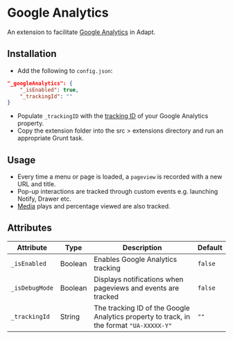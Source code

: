# Google Analytics

An extension to facilitate [Google Analytics](https://developers.google.com/analytics) in Adapt.

## Installation

* Add the following to `config.json`:
```json
"_googleAnalytics": {
	"_isEnabled": true,
	"_trackingId": ""
}
```
* Populate `_trackingID` with the [tracking ID](https://support.google.com/analytics/answer/1032385) of your Google Analytics property.
* Copy the extension folder into the src > extensions directory and run an appropriate Grunt task.

## Usage

* Every time a menu or page is loaded, a `pageview` is recorded with a new URL and title.
* Pop-up interactions are tracked through custom events e.g. launching Notify, Drawer etc.
* [Media](https://github.com/adaptlearning/adapt-contrib-media) plays and percentage viewed are also tracked.

## Attributes

Attribute | Type | Description | Default
--------- | ---- | ----------- | -------
`_isEnabled` | Boolean | Enables Google Analytics tracking | `false`
`_isDebugMode` | Boolean | Displays notifications when pageviews and events are tracked | `false`
`_trackingId` | String | The tracking ID of the Google Analytics property to track, in the format `"UA-XXXXX-Y"` | `""`
